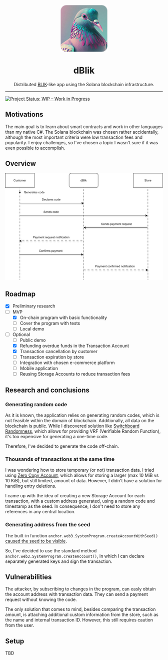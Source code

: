 <div align="center">

<a href="https://github.com/Karlos348/dBlik"><img src="assets/logo.png" width="150" height="150"/></a>

<h1>dBlik</h1>

Distributed [BLIK](https://www.blik.com/)-like app using the Solana blockchain infrastructure.

</div>

---

[![Project Status: WIP – Work in Progress](https://img.shields.io/badge/Project%20Status-WIP-yellow.svg)](https://github.com/Karlos348/dBlik)

## Motivations
The main goal is to learn about smart contracts and work in other languages than my native C#. The Solana blockchain was chosen rather accidentally, although the most important criteria were low transaction fees and popularity. I enjoy challenges, so I've chosen a topic I wasn't sure if it was even possible to accomplish.

## Overview

<div align="center">

![overview](assets/overview.svg)

</div>

## Roadmap
- [x] Preliminary research
- [ ] MVP
    - [x] On-chain program with basic functionality
    - [ ] Cover the program with tests
    - [ ] Local demo
- [ ] Optional
    - [ ] Public demo
    - [x] Refunding overdue funds in the Transaction Account
    - [x] Transaction cancellation by customer
    - [ ] Transaction expiration by store
    - [ ] Integration with chosen e-commerce platform
    - [ ] Mobile application
    - [ ] Reusing Storage Accounts to reduce transaction fees

## Research and conclusions
### Generating random code

As it is known, the application relies on generating random codes, which is not feasible within the domain of blockchain. Additionally, all data on the blockchain is public. While I discovered solution like [Switchboard Randomness](https://docs.switchboard.xyz/randomness), which allows for providing VRF (Verifiable Random Function), it's too expensive for generating a one-time code.

Therefore, I've decided to generate the code off-chain.

### Thousands of transactions at the same time

I was wondering how to store temporary (or not) transaction data. I tried using [Zero Copy Account](https://solana.com/docs/core/accounts#creating), which allows for storing a larger (max 10 MiB vs 10 KiB), but still limited, amount of data. However, I didn't have a solution for handling entry deletions.

I came up with the idea of creating a new Storage Account for each transaction, with a custom address generated, using a random code and timestamp as the seed. In consequence, I don't need to store any references in any central location.

### Generating address from the seed

The built-in function `anchor.web3.SystemProgram.createAccountWithSeed()` [caused the seed to be visible](https://explorer.solana.com/tx/4a2Ra4p59sJeZ4c877xd6hfieqRxSr52begUJKXYDkq9ARPYMotRhwbzD5k8DoD3Ce17qZ6GbudQYUm7vfBK411w?cluster=devnet). 

So, I've decided to use the standard method `anchor.web3.SystemProgram.createAccount()`, in which I can declare separately generated keys and sign the transaction.

## Vulnerabilities

The attacker, by subscribing to changes in the program, can easly obtain the account address with transaction data. They can send a payment request without knowing the code.

The only solution that comes to mind, besides comparing the transaction amount, is attaching additional custom information from the store, such as the name and internal transaction ID. However, this still requires caution from the user.

## Setup
TBD
